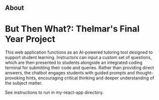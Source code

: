 ## About

# But Then What?: Thelmar's Final Year Project

This web application functions as an AI-powered tutoring tool designed to support student learning. Instructors can input a custom set of questions, which are then presented to students alongside an integrated coding terminal for submitting their code and queries. Rather than providing direct answers, the chatbot engages students with guided prompts and thought-provoking hints, encouraging critical thinking and deeper understanding of the subject matter.

See instructions to run in my-react-app directory.